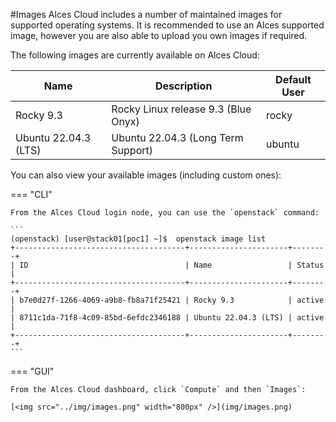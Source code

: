 #Images
Alces Cloud includes a number of maintained images for supported operating systems. It is recommended to use an Alces supported image, however you are also able to upload you own images if required.

The following images are currently available on Alces Cloud:

| Name | Description | Default User |
|---|---|---|
| Rocky 9.3 | Rocky Linux release 9.3 (Blue Onyx) | rocky |
| Ubuntu 22.04.3 (LTS) | Ubuntu 22.04.3 (Long Term Support) | ubuntu |

You can also view your available images (including custom ones):

=== "CLI"

    From the Alces Cloud login node, you can use the `openstack` command:

    ```
    (openstack) [user@stack01[poc1] ~]$  openstack image list
    +--------------------------------------+----------------------+--------+
    | ID                                   | Name                 | Status |
    +--------------------------------------+----------------------+--------+
    | b7e0d27f-1266-4069-a9b8-fb8a71f25421 | Rocky 9.3            | active |
    | 8711c1da-71f8-4c09-85bd-6efdc2346188 | Ubuntu 22.04.3 (LTS) | active |
    +--------------------------------------+----------------------+--------+
    ```

=== "GUI"

    From the Alces Cloud dashboard, click `Compute` and then `Images`:

    [<img src="../img/images.png" width="800px" />](img/images.png)
